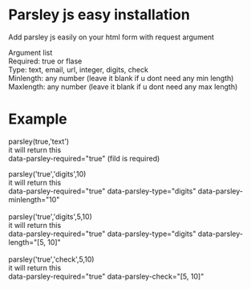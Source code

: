 # Parsley js easy installation
Add parsley js easily on your html form with request argument

Argument list <br>
Required: true or flase <br>
Type: text, email, url, integer, digits, check <br>
Minlength: any number (leave it blank if u dont need any min length) <br>
Maxlength: any number (leave it blank if u dont need any max length) <br>

# Example
parsley(true,'text')   <br>
it will return this  <br>
data-parsley-required="true" (fild is required) <br>

parsley('true','digits',10) <br>
it will return this  <br>
data-parsley-required="true" data-parsley-type="digits" data-parsley-minlength="10"  <br>
 <br>
parsley('true','digits',5,10) <br>
it will return this  <br>
data-parsley-required="true" data-parsley-type="digits" data-parsley-length="[5, 10]" <br>
 <br>
parsley('true','check',5,10) <br>
it will return this  <br>
data-parsley-required="true" data-parsley-check="[5, 10]" <br>
